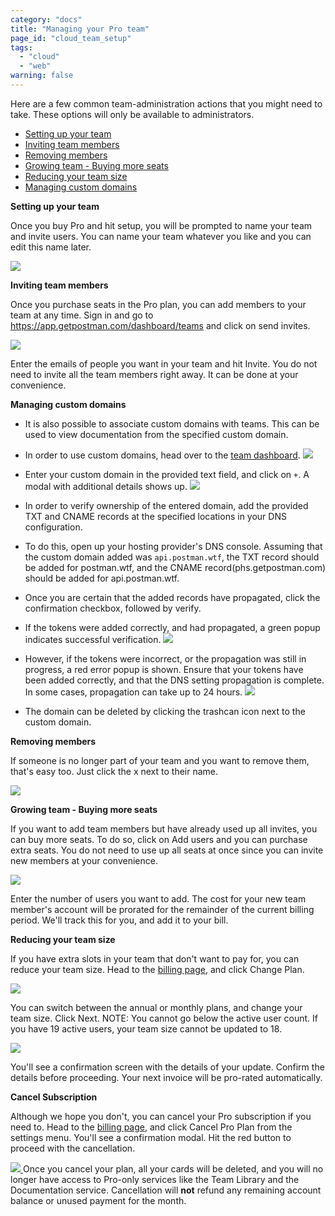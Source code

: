```yaml
---
category: "docs"
title: "Managing your Pro team"
page_id: "cloud_team_setup"
tags: 
  - "cloud"
  - "web"
warning: false
---
```


Here are a few common team-administration actions that you might need to take. These options will only be available to administrators.

* [Setting up your team][0]
* [Inviting team members][1]
* [Removing members][2]
* [Growing team - Buying more seats][3]
* [Reducing your team size][4]
* [Managing custom domains][13]

**Setting up your team**

Once you buy Pro and hit setup, you will be prompted to name your team and invite users. You can name your team whatever you like and you can edit this name later.

[![](https://www.getpostman.com/img/v1/docs/cloud_team_setup/cloud_team_setup_1.png)
][5]
  

**Inviting team members**

Once you purchase seats in the Pro plan, you can add members to your team at any time. 
Sign in and go to https://app.getpostman.com/dashboard/teams and click on send invites.

[![](https://www.getpostman.com/img/v1/docs/cloud_team_setup/cloud_team_setup_2.png)
][6]

Enter the emails of people you want in your team and hit Invite. You do not need to invite all the team members right away. It can be done at your convenience.
  
**Managing custom domains**

* It is also possible to associate custom domains with teams. This can be used to view documentation from the specified custom domain.

* In order to use custom domains, head over to the [team dashboard][13].
![](https://static.getpostman.com/postman-docs/1c2518a3-945d-47d7-836e-cd6df63becc3.png)

* Enter your custom domain in the provided text field, and click on `+`. A modal with additional details shows up.
![](https://static.getpostman.com/postman-docs/156fa7c6-78cd-4009-8cdd-40f073553ac7.png)

* In order to verify ownership of the entered domain, add the provided TXT and CNAME records at the specified locations in your DNS configuration.

* To do this, open up your hosting provider's DNS console. Assuming that the custom domain added was `api.postman.wtf`,
the TXT record should be added for postman.wtf, and the CNAME record(phs.getpostman.com) should be added for api.postman.wtf.

* Once you are certain that the added records have propagated, click the confirmation checkbox, followed by verify.

* If the tokens were added correctly, and had propagated, a green popup indicates successful verification.
![](https://static.getpostman.com/postman-docs/b3a7659a-a3b3-488c-97d8-cff43297d7df.png)

* However, if the tokens were incorrect, or the propagation was still in progress, a red error popup is shown. Ensure that your tokens have been added correctly, and that the DNS setting propagation is complete. In some cases, propagation can take up to 24 hours.
![](https://static.getpostman.com/postman-docs/6aedab23-5aac-47db-9acf-fa8d9d52b172.png)

* The domain can be deleted by clicking the trashcan icon next to the custom domain.


**Removing members**

If someone is no longer part of your team and you want to remove them, that's easy too. Just click the x next to their name.

[![](https://www.getpostman.com/img/v1/docs/cloud_team_setup/cloud_team_setup_3.png)
][7]
  

**Growing team - Buying more seats**

If you want to add team members but have already used up all invites, you can buy more seats. To do so, click on Add users and you can purchase extra seats. You do not need to use up all seats at once since you can invite new members at your convenience. 

[![](https://www.getpostman.com/img/v1/docs/cloud_team_setup/cloud_team_setup_5.png)
][8]

Enter the number of users you want to add. The cost for your new team member's account will be prorated for the remainder of the current billing period. We'll track this for you, and add it to your bill.
  

**Reducing your team size**

If you have extra slots in your team that don't want to pay for, you can reduce your team size. Head to the [billing page][9], and click Change Plan.

[![](https://www.getpostman.com/img/v1/docs/cloud_team_setup/cloud_team_setup_6.png)
][10]

You can switch between the annual or monthly plans, and change your team size. Click Next. NOTE: You cannot go below the active user count. If you have 19 active users, your team size cannot be updated to 18\.

[![](https://www.getpostman.com/img/v1/docs/cloud_team_setup/cloud_team_setup_7.png)
][11]

You'll see a confirmation screen with the details of your update. Confirm the details before proceeding. Your next invoice will be pro-rated automatically.
  

**Cancel Subscription**

Although we hope you don't, you can cancel your Pro subscription if you need to. Head to the [billing page][9], and click Cancel Pro Plan from the settings menu. You'll see a confirmation modal. Hit the red button to proceed with the cancellation.

[![](https://www.getpostman.com/img/v1/docs/cloud_team_setup/cloud_team_setup_8.png)
][12]
Once you cancel your plan, all your cards will be deleted, and you will no longer have access to Pro-only services like the Team Library and the Documentation service. Cancellation will **not** refund any remaining account balance or unused payment for the month.


[0]: https://www.getpostman.com/#setting-up
[1]: https://www.getpostman.com/#inviting
[2]: https://www.getpostman.com/#uninviting
[3]: https://www.getpostman.com/#adding-seats
[4]: https://www.getpostman.com/#removing-seats
[5]: https://www.getpostman.com/img/v1/docs/cloud_team_setup/cloud_team_setup_1.png
[6]: https://www.getpostman.com/.../img/v1/docs/cloud_team_setup/cloud_team_setup_2.png
[7]: https://www.getpostman.com/img/v1/docs/cloud_team_setup/cloud_team_setup_3.png
[8]: https://www.getpostman.com/img/v1/docs/cloud_team_setup/cloud_team_setup_5.png
[9]: https://app.getpostman.com/pay/billing
[10]: https://www.getpostman.com/img/v1/docs/cloud_team_setup/cloud_team_setup_6.png
[11]: https://www.getpostman.com/img/v1/docs/cloud_team_setup/cloud_team_setup_7.png
[12]: https://www.getpostman.com/img/v1/docs/cloud_team_setup/cloud_team_setup_8.png
[13]: https://www.getpostman.com/#managing-custom-domains
